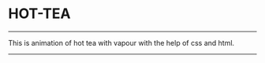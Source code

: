 # HOT-TEA

----

This is animation of hot tea with vapour with the help of css and html.

----

<p align="center">
  <img src="" >
</P>
